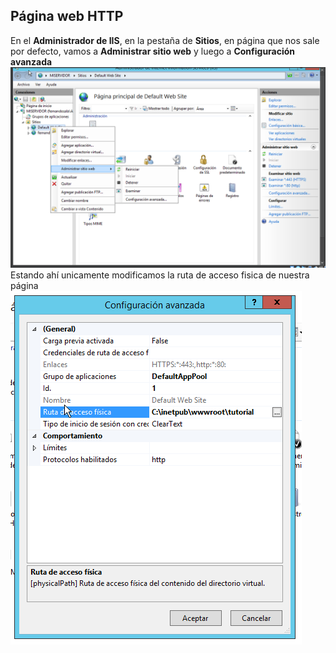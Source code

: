 ## Página web HTTP
En el **Administrador de IIS**, en la pestaña de **Sitios**, en página que nos sale por defecto, vamos a **Administrar sitio web** y luego a **Configuración avanzada**
![](./img/http/1.png)
Estando ahí unicamente modificamos la ruta de acceso fisica de nuestra página
![](./img/http/2.png)